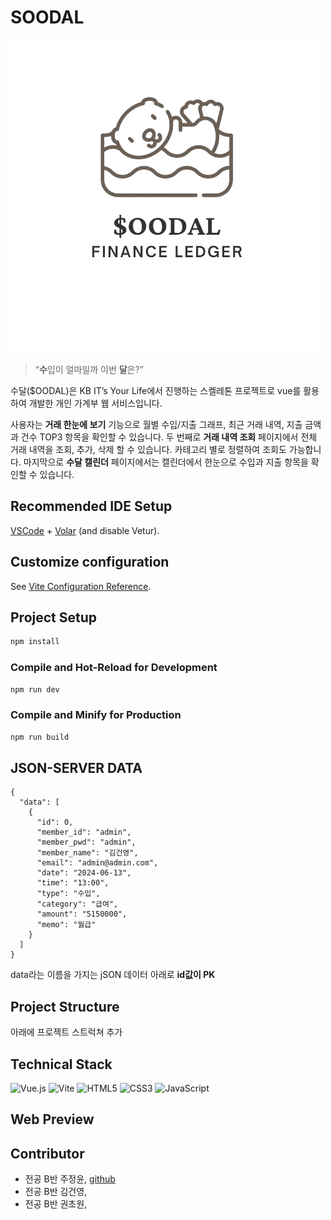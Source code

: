 # SOODAL
![img](./soodal_logo.png)

>“**수**입이 얼마일까 이번 **달**은?”

수달($OODAL)은 KB IT’s Your Life에서 진행하는 스켈레톤 프로젝트로 vue를 활용하여 개발한 개인 가계부 웹 서비스입니다.

사용자는 **거래 한눈에 보기** 기능으로 월별 수입/지출 그래프, 최근 거래 내역, 지출 금액과 건수 TOP3 항목을 확인할 수 있습니다. 두 번째로 **거래 내역 조회** 페이지에서 전체 거래 내역을 조회, 추가, 삭제 할 수 있습니다. 카테고리 별로 정렬하여 조회도 가능합니다. 마지막으로 **수달 캘린더** 페이지에서는 캘린더에서 한눈으로 수입과 지출 항목을 확인할 수 있습니다.


## Recommended IDE Setup

[VSCode](https://code.visualstudio.com/) + [Volar](https://marketplace.visualstudio.com/items?itemName=Vue.volar) (and disable Vetur).

## Customize configuration

See [Vite Configuration Reference](https://vitejs.dev/config/).

## Project Setup

```sh
npm install
```

### Compile and Hot-Reload for Development

```sh
npm run dev
```

### Compile and Minify for Production

```sh
npm run build
```

## JSON-SERVER DATA
```
{
  "data": [
    {
      "id": 0,
      "member_id": "admin",
      "member_pwd": "admin",
      "member_name": "김건영",
      "email": "admin@admin.com",
      "date": "2024-06-13",
      "time": "13:00",
      "type": "수입",
      "category": "급여",
      "amount": "5150000",
      "memo": "월급"
    }
  ]
}
```
data라는 이름을 가지는 jSON 데이터 아래로 **id값이 PK**

## Project Structure
아래에 프로젝트 스트럭쳐 추가

## Technical Stack
![Vue.js](https://img.shields.io/badge/vuejs-%2335495e.svg?style=for-the-badge&logo=vuedotjs&logoColor=%234FC08D)
![Vite](https://img.shields.io/badge/vite-%23646CFF.svg?style=for-the-badge&logo=vite&logoColor=white)
![HTML5](https://img.shields.io/badge/html5-%23E34F26.svg?style=for-the-badge&logo=html5&logoColor=white)
![CSS3](https://img.shields.io/badge/css3-%231572B6.svg?style=for-the-badge&logo=css3&logoColor=white)
![JavaScript](https://img.shields.io/badge/javascript-%23323330.svg?style=for-the-badge&logo=javascript&logoColor=%23F7DF1E)

## Web Preview 

## Contributor
- 전공 B반 주정윤, [github](https://github.com/JOLLA99)
- 전공 B반 김건영,  
- 전공 B반 권초원, 

